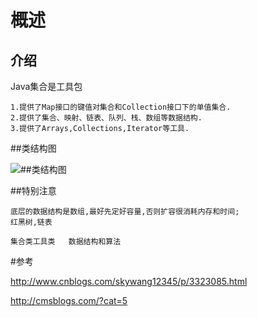 

# 概述

## 介绍

Java集合是工具包


	1.提供了Map接口的键值对集合和Collection接口下的单值集合.
	2.提供了集合、映射、链表、队列、栈、数组等数据结构.
	3.提供了Arrays,Collections,Iterator等工具.


##类结构图

![##类结构图](http://img.blog.csdn.net/20171214215302866?watermark/2/text/aHR0cDovL2Jsb2cuY3Nkbi5uZXQvcm9kX2pvaG4=/font/5a6L5L2T/fontsize/400/fill/I0JBQkFCMA==/dissolve/70/gravity/SouthEast)


##特别注意

	底层的数据结构是数组,最好先定好容量,否则扩容很消耗内存和时间;
	红黑树,链表
	
	集合类工具类   数据结构和算法


#参考

http://www.cnblogs.com/skywang12345/p/3323085.html

http://cmsblogs.com/?cat=5






